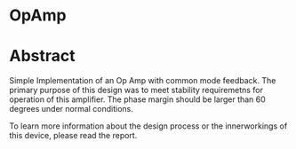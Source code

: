 # OpAmp
# Abstract
Simple Implementation of an Op Amp with common mode feedback. The primary purpose of this design was to meet stability requiremetns for operation of this amplifier. The phase margin should be larger than 60 degrees under normal conditions.

To learn more information about the design process or the innerworkings of this device, please read the report.
